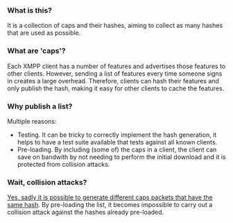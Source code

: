 ### What is this?

It is a collection of caps and their hashes, aiming to collect as many hashes that are used as possible.

### What are 'caps'?

Each XMPP client has a number of features and advertises those features to other clients. However, sending a list of features every time someone signs in creates a large overhead. Therefore, clients can hash their features and only publish the hash, making it easy for other clients to cache the features.

### Why publish a list?

Multiple reasons:

* Testing. It can be tricky to correctly implement the hash generation, it helps to have a test suite available that tests against all known clients.
* Pre-loading. By including (some of) the caps in a client, the client can save on bandwith by not needing to perform the initial download and it is protected from collision attacks.

### Wait, collision attacks?

[Yes, sadly it is possible to generate different caps packets that have the same hash](http://mail.jabber.org/pipermail/security/2009-July/000812.html). By pre-loading the list, it becomes impossible to carry out a collision attack against the hashes already pre-loaded.
